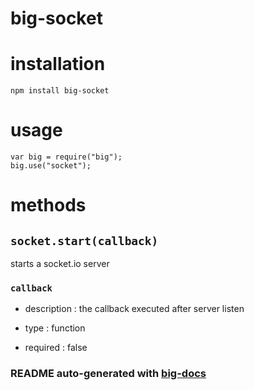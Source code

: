 # big-socket


# installation

    npm install big-socket

# usage

    var big = require("big");
    big.use("socket");


# methods

## `socket.start(callback)`

starts a socket.io server

### `callback`

 - description : the callback executed after server listen

 - type : function

 - required : false


### README auto-generated with [big-docs](https://github.com/bigcompany/big/resources/tree/master/docs)